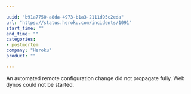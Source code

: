 ```yaml
---

uuid: "b91a7750-a8da-4973-b1a3-2111d95c2eda"
url: "https://status.heroku.com/incidents/1091"
start_time: ""
end_time: ""
categories:
- postmortem
company: "Heroku"
product: ""

---
```


An automated remote configuration change did not propagate fully. Web dynos could not be started.
